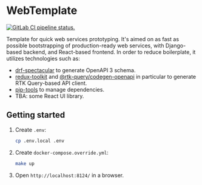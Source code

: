 # WebTemplate

[![GitLab CI pipeline status.][pipeline-image]][pipeline-url]

Template for quick web services prototyping. It's aimed on as fast as possible
bootstrapping of production-ready web services, with Django-based backend, and React-based frontend.
In order to reduce boilerplate, it utilizes technologies such as:

- [drf-spectacular](https://github.com/tfranzel/drf-spectacular) to generate OpenAPI 3 schema.
- [redux-toolkit](https://github.com/reduxjs/redux-toolkit) and [@rtk-query/codegen-openapi](https://redux-toolkit.js.org/rtk-query/usage/code-generation#openapi) in particular to generate RTK Query-based API client.
- [pip-tools](https://github.com/jazzband/pip-tools) to manage dependencies.
- TBA: some React UI library.

## Getting started

1. Create `.env`:

    ```bash
    cp .env.local .env
    ```

1. Create `docker-compose.override.yml`:

    ```bash
    make up
    ```

1. Open `http://localhost:8124/` in a browser.

<!-- Badges -->

[pipeline-image]: https://gitlab.com/0x29a/web_template/badges/master/pipeline.svg
[pipeline-url]: https://gitlab.com/0x29a/web_template/-/pipelines
